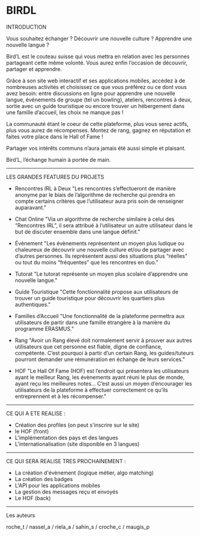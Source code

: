 # **BIRDL**

INTRODUCTION

Vous souhaitez échanger ? Découvrir une nouvelle culture ? Apprendre une nouvelle langue ?

Bird’L est le couteau suisse qui vous mettra en relation avec les personnes partageant cette même volonté. Vous aurez enfin l’occasion de découvrir, partager et apprendre.

Grâce à son site web interactif et ses applications mobiles, accédez à de nombreuses activités et choisissez ce que vous préférez ou ce dont vous avez besoin: entre discussions en ligne pour apprendre une nouvelle langue, événements de groupe (tel un bowling), ateliers, rencontres à deux, sortie avec un guide touristique ou encore trouver un hébergement dans une famille d’accueil, les choix ne manque pas !

La communauté étant le coeur de cette plateforme, plus vous serez actifs, plus vous aurez de récompenses. Montez de rang, gagnez en réputation et faites votre place dans le Hall of Fame !

Partager vos intérêts communs n’aura jamais été aussi simple et plaisant.

Bird’L, l’échange humain à portée de main.

----------------------------------------------------------------------------------------------------------

LES GRANDES FEATURES DU PROJETS

- Rencontres IRL à Deux
"Les rencontres s’effectueront de manière anonyme par le biais de l’algorithme de recherche qui prendra en compte certains critères que l’utilisateur aura pris soin de renseigner auparavant."

- Chat Online
"Via un algorithme de recherche similaire à celui des “Rencontres IRL”, il sera attribué à l’utilisateur un autre utilisateur dans le but de discuter ensemble dans une langue définit."

- Évènement
"Les évènements représentent un moyen plus ludique ou chaleureux de découvrir une nouvelle culture et/ou de partager avec d’autres personnes. Ils représentent aussi des situations plus “réelles” ou tout du moins “fréquentes” que les rencontres en duo."

- Tutorat
"Le tutorat représente un moyen plus scolaire d’apprendre une nouvelle langue."

- Guide Touristique
"Cette fonctionnalité propose aux utilisateurs de trouver un guide touristique pour découvrir les quartiers plus authentiques."

- Familles d’Accueil
"Une fonctionnalité de la plateforme permettra aux utilisateurs de partir dans une famille étrangère à la manière du programme ERASMUS."

- Rang
"Avoir un Rang élevé doit normalement servir à prouver aux autres utilisateurs que cet personne est fiable, digne de confiance, compétente. C’est pourquoi à partir d’un certain Rang, les guides/tuteurs pourront demander une rémunération en échange de leurs services."

- HOF
"Le Hall Of Fame (HOF) est l’endroit qui présentera les utilisateurs ayant le meilleur Rang, les évènements ayant réuni le plus de monde, ayant reçu les meilleures notes… C’est aussi un moyen d’encourager les utilisateurs de la plateforme à effectuer correctement ce qu’ils entreprennent et à les récompenser."

----------------------------------------------------------------------------------------------------------

CE QUI A ETE REALISE :

- Création des profiles (on peut s'inscrire sur le site)
- le HOF (front)
- L'implémentation des pays et des langues
- L'internationalisation (site disponible en 3 langues)

----------------------------------------------------------------------------------------------------------

CE QUI SERA REALISE TRES PROCHAINEMENT :

- La création d'évènement (logique métier, algo matching)
- La création des badges
- L'API pour les applications mobiles
- La gestion des messages reçu et envoyés
- Le HOF (back)

----------------------------------------------------------------------------------------------------------

 Les auteurs

roche_t / nassel_a / riela_a / sahin_s / croche_c / maugis_p